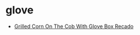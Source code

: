 # glove

 * [Grilled Corn On The Cob With Glove Box Recado](index/g/grilled-corn-on-the-cob-with-glove-box-recado-51249420.json)
